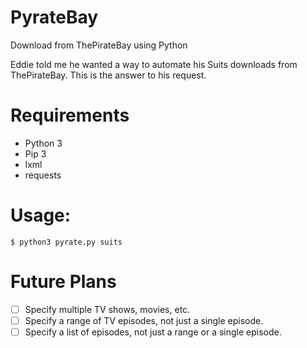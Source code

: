 # PyrateBay
Download from ThePirateBay using Python

Eddie told me he wanted a way to automate his Suits downloads from ThePirateBay. This is the answer to his request.

# Requirements
 - Python 3
 - Pip 3
  - lxml
  - requests

# Usage:
`$ python3 pyrate.py suits` 

# Future Plans
- [ ] Specify multiple TV shows, movies, etc.
- [ ] Specify a range of TV episodes, not just a single episode.
- [ ] Specify a list of episodes, not just a range or a single episode.
